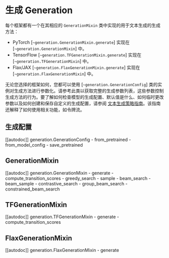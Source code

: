 <!-- 版权所有 2022 年 HuggingFace 团队保留所有权利。
根据 Apache 许可证第 2.0 版（“许可证”）获得许可；除非符合许可证的规定，否则您不得使用本文件。您可以在以下位置获取许可证的副本：
http://www.apache.org/licenses/LICENSE-2.0
除非适用法律要求或书面同意，根据许可证分发的软件是基于“按原样”分发的，不附带任何形式的保证或条件。请参阅许可证以获取特定语言下的权限和限制。⚠️ 请注意，该文件是 Markdown 格式，但包含我们的文档生成器（类似于 MDX）的特定语法，可能无法在 Markdown 查看器中正确地渲染。
-->

# 生成 Generation

每个框架都有一个在其相应的 `GenerationMixin` 类中实现的用于文本生成的生成方法：
- PyTorch [`~generation.GenerationMixin.generate`] 实现在 [`~generation.GenerationMixin`] 中。
- TensorFlow [`~generation.TFGenerationMixin.generate`] 实现在 [`~generation.TFGenerationMixin`] 中。
- Flax/JAX [`~generation.FlaxGenerationMixin.generate`] 实现在 [`~generation.FlaxGenerationMixin`] 中。

无论您选择的框架如何，您都可以使用 [`~generation.GenerationConfig`] 类的实例对生成方法进行参数化。请参考此类以获取完整的生成参数列表，这些参数控制生成方法的行为。要了解如何检查模型的生成配置、默认值是什么、如何临时更改参数以及如何创建和保存自定义的生成配置，请参阅 [文本生成策略指南](../generation_strategies)。该指南还解释了如何使用相关功能，如令牌流。

## 生成配置
[[autodoc]] generation.GenerationConfig
	- from_pretrained
	- from_model_config
	- save_pretrained
## GenerationMixin
[[autodoc]] generation.GenerationMixin
	- generate
	- compute_transition_scores
	- greedy_search
	- sample
	- beam_search
	- beam_sample
	- contrastive_search
	- group_beam_search
	- constrained_beam_search
    
## TFGenerationMixin

[[autodoc]] generation.TFGenerationMixin
	- generate
	- compute_transition_scores

## FlaxGenerationMixin

[[autodoc]] generation.FlaxGenerationMixin
	- generate
